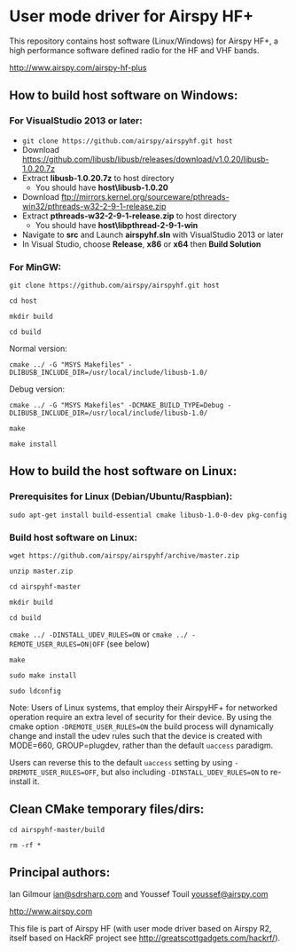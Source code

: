 # User mode driver for Airspy HF+ 

This repository contains host software (Linux/Windows) for Airspy HF+, a high performance software defined radio for the HF and VHF bands.

http://www.airspy.com/airspy-hf-plus

## How to build host software on Windows:

### For VisualStudio 2013 or later:

* `git clone https://github.com/airspy/airspyhf.git host`
* Download https://github.com/libusb/libusb/releases/download/v1.0.20/libusb-1.0.20.7z
* Extract **libusb-1.0.20.7z** to host directory
  * You should have **host\libusb-1.0.20**
* Download ftp://mirrors.kernel.org/sourceware/pthreads-win32/pthreads-w32-2-9-1-release.zip
* Extract **pthreads-w32-2-9-1-release.zip** to host directory
  * You should have **host\libpthread-2-9-1-win**
* Navigate to **src** and Launch **airspyhf.sln** with VisualStudio 2013 or later
* In Visual Studio, choose **Release**, **x86** or **x64** then **Build Solution**

### For MinGW:

`git clone https://github.com/airspy/airspyhf.git host`

`cd host`

`mkdir build`

`cd build`

Normal version:

`cmake ../ -G "MSYS Makefiles" -DLIBUSB_INCLUDE_DIR=/usr/local/include/libusb-1.0/`

Debug version:

`cmake ../ -G "MSYS Makefiles" -DCMAKE_BUILD_TYPE=Debug -DLIBUSB_INCLUDE_DIR=/usr/local/include/libusb-1.0/`

`make`

`make install`


## How to build the host software on Linux:

### Prerequisites for Linux (Debian/Ubuntu/Raspbian):


`sudo apt-get install build-essential cmake libusb-1.0-0-dev pkg-config`


### Build host software on Linux:

`wget https://github.com/airspy/airspyhf/archive/master.zip`

`unzip master.zip`

`cd airspyhf-master`

`mkdir build`

`cd build`

`cmake ../ -DINSTALL_UDEV_RULES=ON` or
`cmake ../ -REMOTE_USER_RULES=ON|OFF` (see below)

`make`

`sudo make install`

`sudo ldconfig`

Note: Users of Linux systems, that employ their AirspyHF+ for networked operation require an extra level of security for their device. By using the cmake option `-DREMOTE_USER_RULES=ON` the build process will dynamically change and install the udev rules such that the device is created with MODE=660, GROUP=plugdev, rather than the default `uaccess` paradigm.

Users can reverse this to the default `uaccess` setting by using `-DREMOTE_USER_RULES=OFF`, but also including `-DINSTALL_UDEV_RULES=ON` to re-install it.

## Clean CMake temporary files/dirs:

`cd airspyhf-master/build`

`rm -rf *`


## Principal authors:

Ian Gilmour <ian@sdrsharp.com> and Youssef Touil <youssef@airspy.com> 


http://www.airspy.com

This file is part of Airspy HF (with user mode driver based on Airspy R2, itself based on HackRF project see http://greatscottgadgets.com/hackrf/).
